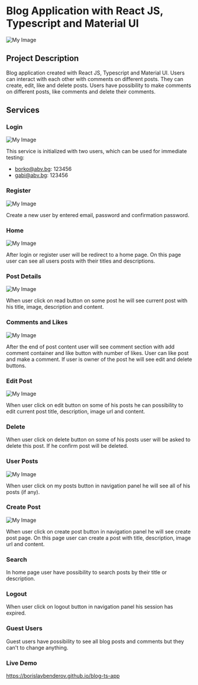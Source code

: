 # Blog Application with React JS, Typescript and Material UI
![My Image](./src//assets/home-min.png)

## Project Description

Blog application created with React JS, Typescript and Material UI. Users can interact with each other with comments on different posts. They can create, edit, like and delete posts. Users have possibility to make comments on different posts, like comments and delete their comments.

## Services

### Login
![My Image](./src//assets/login-min.png)

This service is initialized with two users, which can be used for immediate testing:

- borko@abv.bg: 123456
- gabi@abv.bg: 123456

### Register
![My Image](./src//assets/register-min.png)

Create a new user by entered email, password and confirmation password.

### Home
![My Image](./src//assets/home-min.png)

After login or register user will be redirect to a home page. On this page user can see all users posts with their titles and descriptions.

### Post Details
![My Image](./src//assets/details-min.png)

When user click on read button on some post he will see current post with his title, image, description and content.

### Comments and Likes
![My Image](./src//assets/comments-min.png)

After the end of post content user will see comment section with add comment container and like button with number of likes. User can like post and make a comment. If user is owner of the post he will see edit and delete buttons.

### Edit Post
![My Image](./src//assets/edit-min.png)

When user click on edit button on some of his posts he can possibility to edit current post title, description, image url and content.

### Delete

When user click on delete button on some of his posts user will be asked to delete this post. If he confirm post will be deleted.

### User Posts
![My Image](./src//assets/myposts-min.png)

When user click on my posts button in navigation panel he will see all of his posts (if any).

### Create Post
![My Image](./src//assets/create-min.png)

When user click on create post button in navigation panel he will see create post page. On this page user can create a post with title, description, image url and content.

### Search

In home page user have possibility to search posts by their title or description.

### Logout

When user click on logout button in navigation panel his session has expired.

### Guest Users

Guest users have possibility to see all blog posts and comments but they can't to change anything.

### Live Demo

https://borislavbenderov.github.io/blog-ts-app